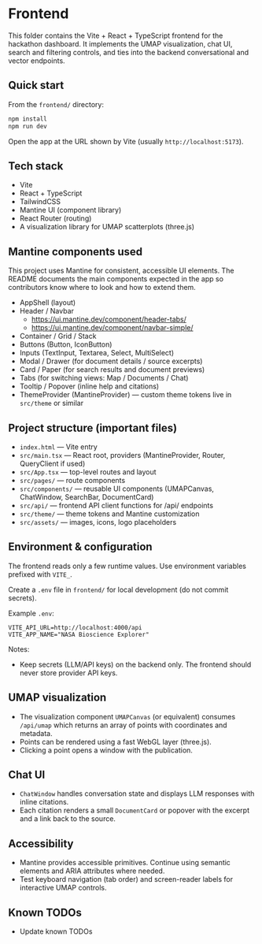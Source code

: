 # Frontend

This folder contains the Vite + React + TypeScript frontend for the hackathon dashboard. It implements the UMAP visualization, chat UI, search and filtering controls, and ties into the backend conversational and vector endpoints.

## Quick start

From the `frontend/` directory:

```powershell
npm install
npm run dev
```

Open the app at the URL shown by Vite (usually `http://localhost:5173`).

## Tech stack

- Vite
- React + TypeScript
- TailwindCSS
- Mantine UI (component library)
- React Router (routing)
- A visualization library for UMAP scatterplots (three.js)

## Mantine components used

This project uses Mantine for consistent, accessible UI elements. The README documents the main components expected in the app so contributors know where to look and how to extend them.

- AppShell (layout)
- Header / Navbar
  - https://ui.mantine.dev/component/header-tabs/
  - https://ui.mantine.dev/component/navbar-simple/
- Container / Grid / Stack
- Buttons (Button, IconButton)
- Inputs (TextInput, Textarea, Select, MultiSelect)
- Modal / Drawer (for document details / source excerpts)
- Card / Paper (for search results and document previews)
- Tabs (for switching views: Map / Documents / Chat)
- Tooltip / Popover (inline help and citations)
- ThemeProvider (MantineProvider) — custom theme tokens live in `src/theme` or similar

## Project structure (important files)

- `index.html` — Vite entry
- `src/main.tsx` — React root, providers (MantineProvider, Router, QueryClient if used)
- `src/App.tsx` — top-level routes and layout
- `src/pages/` — route components
- `src/components/` — reusable UI components (UMAPCanvas, ChatWindow, SearchBar, DocumentCard)
- `src/api/` — frontend API client functions for /api/ endpoints
- `src/theme/` — theme tokens and Mantine customization
- `src/assets/` — images, icons, logo placeholders

## Environment & configuration

The frontend reads only a few runtime values. Use environment variables prefixed with `VITE_`.

Create a `.env` file in `frontend/` for local development (do not commit secrets).

Example `.env`:

```env
VITE_API_URL=http://localhost:4000/api
VITE_APP_NAME="NASA Bioscience Explorer"
```

Notes:
- Keep secrets (LLM/API keys) on the backend only. The frontend should never store provider API keys.

## UMAP visualization

- The visualization component `UMAPCanvas` (or equivalent) consumes `/api/umap` which returns an array of points with coordinates and metadata.
- Points can be rendered using a fast WebGL layer (three.js).
- Clicking a point opens a window with the publication.

## Chat UI

- `ChatWindow` handles conversation state and displays LLM responses with inline citations.
- Each citation renders a small `DocumentCard` or popover with the excerpt and a link back to the source.

## Accessibility

- Mantine provides accessible primitives. Continue using semantic elements and ARIA attributes where needed.
- Test keyboard navigation (tab order) and screen-reader labels for interactive UMAP controls.

## Known TODOs

- Update known TODOs